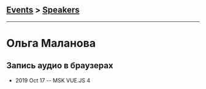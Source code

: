 ## [Events](../README.md) > [Speakers](../speakers.md)
---

# Ольга Маланова

## Запись аудио в браузерах
- 2019 Oct 17 -- MSK VUE.JS 4    
